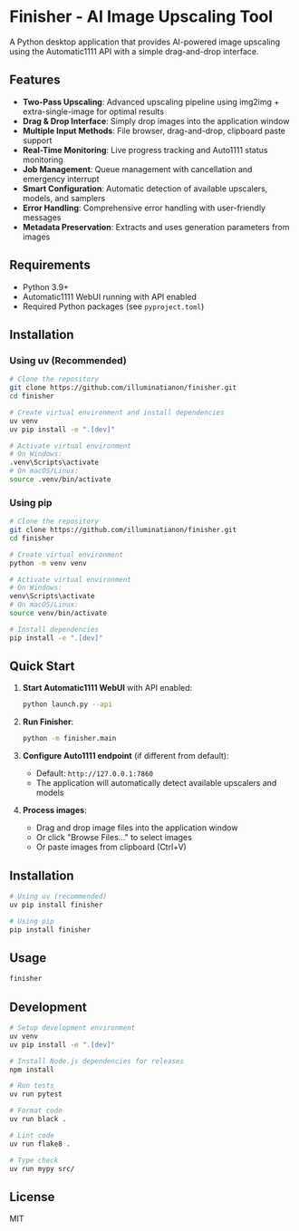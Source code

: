 # Finisher - AI Image Upscaling Tool

A Python desktop application that provides AI-powered image upscaling using the Automatic1111 API with a simple drag-and-drop interface.

## Features

- **Two-Pass Upscaling**: Advanced upscaling pipeline using img2img + extra-single-image for optimal results
- **Drag & Drop Interface**: Simply drop images into the application window
- **Multiple Input Methods**: File browser, drag-and-drop, clipboard paste support
- **Real-Time Monitoring**: Live progress tracking and Auto1111 status monitoring
- **Job Management**: Queue management with cancellation and emergency interrupt
- **Smart Configuration**: Automatic detection of available upscalers, models, and samplers
- **Error Handling**: Comprehensive error handling with user-friendly messages
- **Metadata Preservation**: Extracts and uses generation parameters from images

## Requirements

- Python 3.9+
- Automatic1111 WebUI running with API enabled
- Required Python packages (see `pyproject.toml`)

## Installation

### Using uv (Recommended)

```bash
# Clone the repository
git clone https://github.com/illuminatianon/finisher.git
cd finisher

# Create virtual environment and install dependencies
uv venv
uv pip install -e ".[dev]"

# Activate virtual environment
# On Windows:
.venv\Scripts\activate
# On macOS/Linux:
source .venv/bin/activate
```

### Using pip

```bash
# Clone the repository
git clone https://github.com/illuminatianon/finisher.git
cd finisher

# Create virtual environment
python -m venv venv

# Activate virtual environment
# On Windows:
venv\Scripts\activate
# On macOS/Linux:
source venv/bin/activate

# Install dependencies
pip install -e ".[dev]"
```

## Quick Start

1. **Start Automatic1111 WebUI** with API enabled:
   ```bash
   python launch.py --api
   ```

2. **Run Finisher**:
   ```bash
   python -m finisher.main
   ```

3. **Configure Auto1111 endpoint** (if different from default):
   - Default: `http://127.0.0.1:7860`
   - The application will automatically detect available upscalers and models

4. **Process images**:
   - Drag and drop image files into the application window
   - Or click "Browse Files..." to select images
   - Or paste images from clipboard (Ctrl+V)

## Installation

```bash
# Using uv (recommended)
uv pip install finisher

# Using pip
pip install finisher
```

## Usage

```bash
finisher
```

## Development

```bash
# Setup development environment
uv venv
uv pip install -e ".[dev]"

# Install Node.js dependencies for releases
npm install

# Run tests
uv run pytest

# Format code
uv run black .

# Lint code
uv run flake8 .

# Type check
uv run mypy src/
```

## License

MIT
